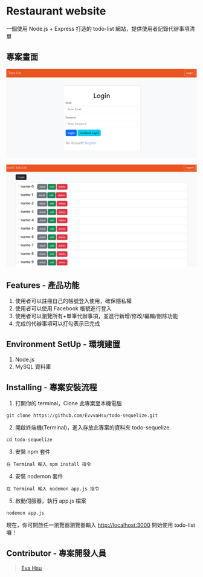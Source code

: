 # Restaurant website

一個使用 Node.js + Express 打造的 todo-list 網站，提供使用者記錄代辦事項清單

## 專案畫面

![image](https://github.com/EvvvaHsu/todo-sequelize/blob/c0765b40bef7fbae491d55384860e77e4b60149a/readme-img/login-page.png)

![image](https://github.com/EvvvaHsu/todo-sequelize/blob/c0765b40bef7fbae491d55384860e77e4b60149a/readme-img/index-page.png)

## Features - 產品功能

1. 使用者可以註冊自己的帳號登入使用，確保隱私權
2. 使用者可以使用 Facebook 帳號進行登入
3. 使用者可以瀏覽所有+單筆代辦事項，並進行新增/修改/編輯/刪除功能
4. 完成的代辦事項可以打勾表示已完成

## Environment SetUp - 環境建置

1. Node.js
2. MySQL 資料庫

## Installing - 專案安裝流程

1. 打開你的 terminal，Clone 此專案至本機電腦

```
git clone https://github.com/EvvvaHsu/todo-sequelize.git
```

2. 開啟終端機(Terminal)，進入存放此專案的資料夾 todo-sequelize

```
cd todo-sequelize
```

3. 安裝 npm 套件

```
在 Terminal 輸入 npm install 指令
```

4. 安裝 nodemon 套件

```
在 Terminal 輸入 nodemon app.js 指令
```

5. 啟動伺服器，執行 app.js 檔案

```
nodemon app.js
```


現在，你可開啟任一瀏覽器瀏覽器輸入 [http://localhost:3000](http://localhost:3000) 開始使用 todo-list 囉！

## Contributor - 專案開發人員

> [Eva Hsu](https://github.com/EvvvaHsu)
